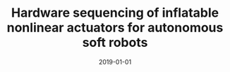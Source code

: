 ---
title: "Hardware sequencing of inflatable nonlinear actuators for autonomous soft robots"
collection: publications
permalink: /publication/2019-01-01-Hardware-sequencing-of-inflatable-nonlinear-actuators-for-autonomous-soft-robots
date: 2019-01-01
venue: 'Advanced Materials'
link: 'https://doi.org/10.1002/adma.201804598'
citation: ' Benjamin Gorissen,  <b>Edoardo Milana</b>,  Arne Baeyens,  Eva Broeders,  Jeroen Christiaens,  Klaas Collin,  Dominiek Reynaerts,  Michael De, &quot;Hardware sequencing of inflatable nonlinear actuators for autonomous soft robots.&quot; <i>Advanced Materials</i>, 2019.'
---